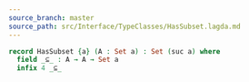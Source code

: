 ```yaml
---
source_branch: master
source_path: src/Interface/TypeClasses/HasSubset.lagda.md
---
```


<!--
```agda
{-# OPTIONS --safe #-}

module Interface.TypeClasses.HasSubset where

open import Level using (Level; suc)
```
-->

```agda
record HasSubset {a} (A : Set a) : Set (suc a) where
  field _⊆_ : A → A → Set a
  infix 4 _⊆_
```

<!--
```agda
open HasSubset ⦃...⦄ public
```
-->
